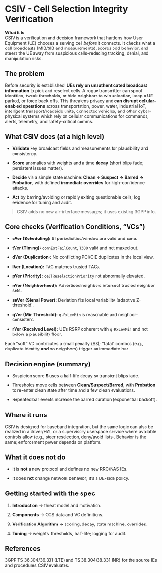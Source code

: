 # CSIV - Cell Selection Integrity Verification

**What it is**  
CSIV is a verification and decision framework that hardens how User Equipment (UE) chooses a serving cell _before_ it connects. It checks what a cell broadcasts (MIB/SIB and measurements), scores odd behavior, and steers the UE away from suspicious cells-reducing tracking, denial, and manipulation risks.

## The problem

Before security is established, **UEs rely on unauthenticated broadcast information** to pick and reselect cells. A rogue transmitter can spoof identities, tweak thresholds, or hide neighbors to win selection, keep a UE parked, or force back-offs. This threatens privacy and **can disrupt cellular-enabled operations** across transportation, power, water, industrial IoT, intelligent transport/roadside units, connected vehicles, and other cyber-physical systems which rely on cellular communications for commands, alerts, telemetry, and safety-critical comms.

## What CSIV does (at a high level)

- **Validate** key broadcast fields and measurements for plausibility and consistency.
    
- **Score** anomalies with weights and a time **decay** (short blips fade; persistent issues matter).
    
- **Decide** via a simple state machine: **Clean → Suspect → Barred → Probation**, with defined **immediate overrides** for high-confidence attacks.
    
- **Act** by barring/avoiding or rapidly exiting questionable cells; log evidence for tuning and audit.
    

> CSIV adds no new air-interface messages; it uses existing 3GPP info.

## Core checks (Verification Conditions, “VCs”)

- **sVer (Scheduling):** SI periodicities/window are valid and sane.
    
- **tVer (Timing):** `connEstFailCount`, `T300` valid and not maxed out.
    
- **dVer (Duplication):** No conflicting PCI/CID duplicates in the local view.
    
- **lVer (Location):** TAC matches trusted TACs.
    
- **pVer (Priority):** `cellReselectionPriority` not abnormally elevated.
    
- **nVer (Neighborhood):** Advertised neighbors intersect trusted neighbor sets.
    
- **spVer (Signal Power):** Deviation fits local variability (adaptive Z-threshold).
    
- **qVer (Min Threshold):** `q-RxLevMin` is reasonable and neighbor-consistent.
    
- **rVer (Received Level):** UE’s RSRP coherent with `q-RxLevMin` and not below a plausibility floor.
    

Each “soft” VC contributes a small penalty (ΔS); “fatal” combos (e.g., duplicate identity **and** no neighbors) trigger an immediate bar.

## Decision engine (summary)

- Suspicion score **S** uses a half-life decay so transient blips fade.
    
- Thresholds move cells between **Clean/Suspect/Barred**, with **Probation** to re-enter clean state after time and a few clean evaluations.
    
- Repeated bar events increase the barred duration (exponential backoff).
    

## Where it runs

CSIV is designed for baseband integration, but the same logic can also be realized in a driver/HAL or a supervisory userspace service where available controls allow (e.g., steer reselection, deny/avoid lists). Behavior is the same; enforcement power depends on platform.

## What it does **not** do

- It is **not** a new protocol and defines no new RRC/NAS IEs.
    
- It does **not** change network behavior; it’s a UE-side policy.
    

## Getting started with the spec

1. **Introduction** → threat model and motivation.
    
2. **Components** → OCS data and VC definitions.
    
3. **Verification Algorithm** → scoring, decay, state machine, overrides.
    
4. **Tuning** → weights, thresholds, half-life; logging for audit.
    

## References

3GPP TS 36.304/36.331 (LTE) and TS 38.304/38.331 (NR) for the source IEs and procedures CSIV evaluates.
